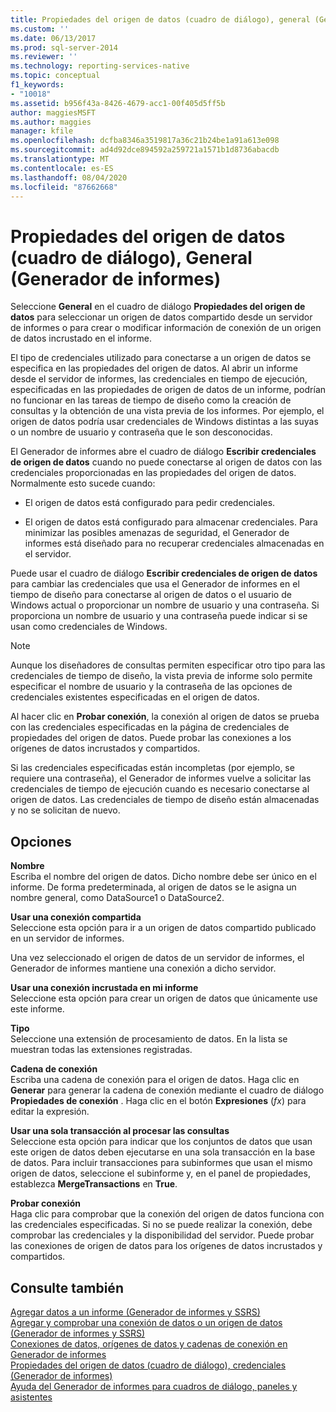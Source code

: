 ```yaml
---
title: Propiedades del origen de datos (cuadro de diálogo), general (Generador de informes) | Microsoft Docs
ms.custom: ''
ms.date: 06/13/2017
ms.prod: sql-server-2014
ms.reviewer: ''
ms.technology: reporting-services-native
ms.topic: conceptual
f1_keywords:
- "10018"
ms.assetid: b956f43a-8426-4679-acc1-00f405d5ff5b
author: maggiesMSFT
ms.author: maggies
manager: kfile
ms.openlocfilehash: dcfba8346a3519817a36c21b24be1a91a613e098
ms.sourcegitcommit: ad4d92dce894592a259721a1571b1d8736abacdb
ms.translationtype: MT
ms.contentlocale: es-ES
ms.lasthandoff: 08/04/2020
ms.locfileid: "87662668"
---
```

# <a name="data-source-properties-dialog-box-general-report-builder"></a>Propiedades del origen de datos (cuadro de diálogo), General (Generador de informes)
  Seleccione **General** en el cuadro de diálogo **Propiedades del origen de datos** para seleccionar un origen de datos compartido desde un servidor de informes o para crear o modificar información de conexión de un origen de datos incrustado en el informe.  
  
 El tipo de credenciales utilizado para conectarse a un origen de datos se especifica en las propiedades del origen de datos. Al abrir un informe desde el servidor de informes, las credenciales en tiempo de ejecución, especificadas en las propiedades de origen de datos de un informe, podrían no funcionar en las tareas de tiempo de diseño como la creación de consultas y la obtención de una vista previa de los informes. Por ejemplo, el origen de datos podría usar credenciales de Windows distintas a las suyas o un nombre de usuario y contraseña que le son desconocidas.  
  
 El Generador de informes abre el cuadro de diálogo **Escribir credenciales de origen de datos** cuando no puede conectarse al origen de datos con las credenciales proporcionadas en las propiedades del origen de datos. Normalmente esto sucede cuando:  
  
-   El origen de datos está configurado para pedir credenciales.  
  
-   El origen de datos está configurado para almacenar credenciales.  Para minimizar las posibles amenazas de seguridad, el Generador de informes está diseñado para no recuperar credenciales almacenadas en el servidor.  
  
 Puede usar el cuadro de diálogo **Escribir credenciales de origen de datos** para cambiar las credenciales que usa el Generador de informes en el tiempo de diseño para conectarse al origen de datos o el usuario de Windows actual o proporcionar un nombre de usuario y una contraseña. Si proporciona un nombre de usuario y una contraseña puede indicar si se usan como credenciales de Windows.  
  
> [!NOTE]  
>  Aunque los diseñadores de consultas permiten especificar otro tipo para las credenciales de tiempo de diseño, la vista previa de informe solo permite especificar el nombre de usuario y la contraseña de las opciones de credenciales existentes especificadas en el origen de datos.  
  
 Al hacer clic en **Probar conexión**, la conexión al origen de datos se prueba con las credenciales especificadas en la página de credenciales de propiedades del origen de datos. Puede probar las conexiones a los orígenes de datos incrustados y compartidos.  
  
 Si las credenciales especificadas están incompletas (por ejemplo, se requiere una contraseña), el Generador de informes vuelve a solicitar las credenciales de tiempo de ejecución cuando es necesario conectarse al origen de datos. Las credenciales de tiempo de diseño están almacenadas y no se solicitan de nuevo.  
  
## <a name="options"></a>Opciones  
 **Nombre**  
 Escriba el nombre del origen de datos. Dicho nombre debe ser único en el informe. De forma predeterminada, al origen de datos se le asigna un nombre general, como DataSource1 o DataSource2.  
  
 **Usar una conexión compartida**  
 Seleccione esta opción para ir a un origen de datos compartido publicado en un servidor de informes.  
  
 Una vez seleccionado el origen de datos de un servidor de informes, el Generador de informes mantiene una conexión a dicho servidor.  
  
 **Usar una conexión incrustada en mi informe**  
 Seleccione esta opción para crear un origen de datos que únicamente use este informe.  
  
 **Tipo**  
 Seleccione una extensión de procesamiento de datos. En la lista se muestran todas las extensiones registradas.  
  
 **Cadena de conexión**  
 Escriba una cadena de conexión para el origen de datos. Haga clic en **Generar** para generar la cadena de conexión mediante el cuadro de diálogo **Propiedades de conexión** . Haga clic en el botón **Expresiones** (*fx*) para editar la expresión.  
  
 **Usar una sola transacción al procesar las consultas**  
 Seleccione esta opción para indicar que los conjuntos de datos que usan este origen de datos deben ejecutarse en una sola transacción en la base de datos. Para incluir transacciones para subinformes que usan el mismo origen de datos, seleccione el subinforme y, en el panel de propiedades, establezca **MergeTransactions** en **True**.  
  
 **Probar conexión**  
 Haga clic para comprobar que la conexión del origen de datos funciona con las credenciales especificadas. Si no se puede realizar la conexión, debe comprobar las credenciales y la disponibilidad del servidor. Puede probar las conexiones de origen de datos para los orígenes de datos incrustados y compartidos.  
  
## <a name="see-also"></a>Consulte también  
 [Agregar datos a un informe &#40;Generador de informes y SSRS&#41;](report-data/report-datasets-ssrs.md)   
 [Agregar y comprobar una conexión de datos o un origen de datos &#40;Generador de informes y SSRS&#41;](report-data/add-and-verify-a-data-connection-report-builder-and-ssrs.md)   
 [Conexiones de datos, orígenes de datos y cadenas de conexión en Generador de informes](../../2014/reporting-services/data-connections-data-sources-and-connection-strings-in-report-builder.md)   
 [Propiedades del origen de datos (cuadro de diálogo), credenciales &#40;Generador de informes&#41;](../../2014/reporting-services/data-source-properties-dialog-box-credentials-report-builder.md)   
 [Ayuda del Generador de informes para cuadros de diálogo, paneles y asistentes](../../2014/reporting-services/report-builder-help-for-dialog-boxes-panes-and-wizards.md)  
  
  
